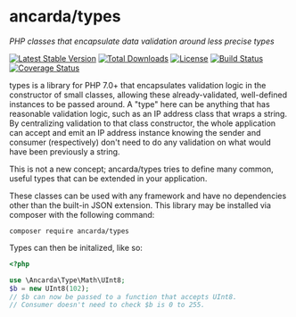 # ancarda/types

_PHP classes that encapsulate data validation around less precise types_

[![Latest Stable Version](https://poser.pugx.org/ancarda/types/v/stable)](https://packagist.org/packages/ancarda/types)
[![Total Downloads](https://poser.pugx.org/ancarda/types/downloads)](https://packagist.org/packages/ancarda/types)
[![License](https://poser.pugx.org/ancarda/types/license)](https://choosealicense.com/licenses/mit/)
[![Build Status](https://travis-ci.org/ancarda/types.svg?branch=master)](https://travis-ci.org/ancarda/types)
[![Coverage Status](https://coveralls.io/repos/github/ancarda/types/badge.svg?branch=master)](https://coveralls.io/github/ancarda/types?branch=master)

types is a library for PHP 7.0+ that encapsulates validation logic in the constructor of small classes, allowing these already-validated, well-defined instances to be passed around. A "type" here can be anything that has reasonable validation logic, such as an IP address class that wraps a string. By centralizing validation to that class constructor, the whole application can accept and emit an IP address instance knowing the sender and consumer (respectively) don't need to do any validation on what would have been previously a string.

This is not a new concept; ancarda/types tries to define many common, useful types that can be extended in your application.

These classes can be used with any framework and have no dependencies other than the built-in JSON extension. This library may be installed via composer with the following command:

	composer require ancarda/types

Types can then be initalized, like so:

```php
<?php

use \Ancarda\Type\Math\UInt8;
$b = new UInt8(102);
// $b can now be passed to a function that accepts UInt8.
// Consumer doesn't need to check $b is 0 to 255.
```
